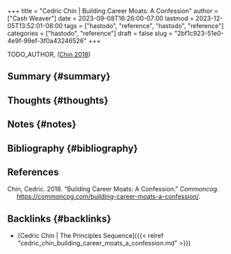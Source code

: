 +++
title = "Cedric Chin | Building Career Moats: A Confession"
author = ["Cash Weaver"]
date = 2023-09-08T16:26:00-07:00
lastmod = 2023-12-05T13:52:01-08:00
tags = ["hastodo", "reference", "hastodo", "reference"]
categories = ["hastodo", "reference"]
draft = false
slug = "2bf1c923-51e0-4e9f-99ef-3f0a43246526"
+++

TODO_AUTHOR, (<a href="#citeproc_bib_item_1">Chin 2018</a>)


## Summary {#summary}


## Thoughts {#thoughts}


## Notes {#notes}


## Bibliography {#bibliography}

## References

<style>.csl-entry{text-indent: -1.5em; margin-left: 1.5em;}</style><div class="csl-bib-body">
  <div class="csl-entry"><a id="citeproc_bib_item_1"></a>Chin, Cedric. 2018. “Building Career Moats: A Confession.” <i>Commoncog</i>. <a href="https://commoncog.com/building-career-moats-a-confession/">https://commoncog.com/building-career-moats-a-confession/</a>.</div>
</div>


## Backlinks {#backlinks}

-   [Cedric Chin | The Principles Sequence]({{< relref "cedric_chin_building_career_moats_a_confession.md" >}})
